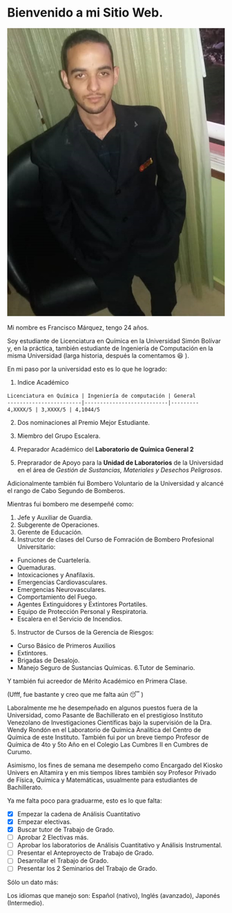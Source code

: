 # Bienvenido a mi Sitio Web.

![Mi foto](https://github.com/fmarquez199/My-Web-Site/blob/gh-pages/ProfilePicture.jpg)

Mi nombre es Francisco Márquez, tengo 24 años.

Soy estudiante de Licenciatura en Química en la Universidad Simón Bolívar y, en la práctica, también estudiante de Ingeniería de Computación en la misma Universidad (larga historia, después la comentamos :laughing: ).

En mi paso por la universidad esto es lo que he logrado:

1. Indice Académico
```
Licenciatura en Química | Ingeniería de computación | General
------------------------|---------------------------|---------
4,XXXX/5 | 3,XXXX/5 | 4,1044/5
```
2. Dos nominaciones al Premio Mejor Estudiante.

3. Miembro del Grupo Escalera.

4. Preparador Académico del **Laboratorio de Química General 2**

5. Preprarador de Apoyo para la **Unidad de Laboratorios** de la Universidad en el área de *Gestión de Sustancias, Materiales y Desechos Peligrosos*.

Adicionalmente también fui Bombero Voluntario de la Universidad y alcancé el rango de Cabo Segundo de Bomberos.

Mientras fui bombero me desempeñé como:

1. Jefe y Auxiliar de Guardia.
2. Subgerente de Operaciones.
3. Gerente de Educación.
4. Instructor de clases del Curso de Fomración de Bombero
Profesional Universitario:
  * Funciones de Cuartelería.
  * Quemaduras.
  * Intoxicaciones y Anafilaxis.
  * Emergencias Cardiovasculares.
  * Emergencias Neurovasculares.
  * Comportamiento del Fuego.
  * Agentes Extinguidores y Extintores Portatiles.
  * Equipo de Protección Personal y Respiratoria.
  * Escalera en el Servicio de Incendios.
5. Instructor de Cursos de la Gerencia de Riesgos:
  * Curso Básico de Primeros Auxilios
  * Extintores.
  * Brigadas de Desalojo.
  * Manejo Seguro de Sustancias Químicas.
6.Tutor de Seminario.

Y también fui acreedor de Mérito Académico en Primera Clase.

(Ufff, fue bastante y creo que me falta aún :sleeping: )

Laboralmente me he desempeñado en algunos puestos fuera de la Universidad, como Pasante de Bachillerato en el prestigioso Instituto Venezolano de Investigaciones Científicas bajo la supervisión de la Dra. Wendy Rondón en el Laboratorio de Química Analítica del Centro de Química de este Instituto. También fui por un breve tiempo Profesor de Química de 4to y 5to Año en el Colegio Las Cumbres II en Cumbres de Curumo.

Asimismo, los fines de semana me desempeño como Encargado del Kiosko Univers en Altamira y en mis tiempos libres también soy Profesor Privado de Física, Química y Matemáticas, usualmente para estudiantes de Bachillerato.

Ya me falta poco para graduarme, esto es lo que falta:

- [x] Empezar la cadena de Análisis Cuantitativo
- [x] Empezar electivas.
- [x] Buscar tutor de Trabajo de Grado.
- [ ] Aprobar 2 Electivas más.
- [ ] Aprobar los laboratorios de Análisis Cuantitativo y Análisis Instrumental.
- [ ] Presentar el Anteproyecto de Trabajo de Grado.
- [ ] Desarrollar el Trabajo de Grado.
- [ ] Presentar los 2 Seminarios del Trabajo de Grado.

Sólo un dato más:

Los idiomas que manejo son: Español (nativo), Inglés (avanzado), Japonés (Intermedio).

